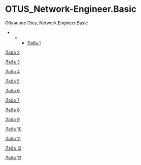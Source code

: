 # OTUS_Network-Engineer.Basic
Обучение Otus, Network Engineer.Basic

- - - [Лаба 1](https://github.com/IMiniPiGGI/OTUS_Network-Engineer/blob/Basic-Homework/labs/lab01/README.md)

[Лаба 2](https://github.com/IMiniPiGGI/OTUS_Network-Engineer/blob/Basic-Homework/labs/lab02/README.md)

[Лаба 3](https://github.com/IMiniPiGGI/OTUS_Network-Engineer/blob/Basic-Homework/labs/lab03/README.md)

[Лаба 4](https://github.com/IMiniPiGGI/OTUS_Network-Engineer/blob/Basic-Homework/labs/lab04/README.md)

[Лаба 5](https://github.com/IMiniPiGGI/OTUS_Network-Engineer/blob/Basic-Homework/labs/lab05/README.md)

[Лаба 6](https://github.com/IMiniPiGGI/OTUS_Network-Engineer/blob/Basic-Homework/labs/lab06/README.md)

[Лаба 7](https://github.com/IMiniPiGGI/OTUS_Network-Engineer/blob/Basic-Homework/labs/lab07/README.md)

[Лаба 8](https://github.com/IMiniPiGGI/OTUS_Network-Engineer/blob/Basic-Homework/labs/lab08/README.md)

[Лаба 9](https://github.com/IMiniPiGGI/OTUS_Network-Engineer/blob/Basic-Homework/labs/lab09/README.md)

[Лаба 10](https://github.com/IMiniPiGGI/OTUS_Network-Engineer/blob/Basic-Homework/labs/lab010/README.md)

[Лаба 11](https://github.com/IMiniPiGGI/OTUS_Network-Engineer/blob/Basic-Homework/labs/lab11/README.md)

[Лаба 12](https://github.com/IMiniPiGGI/OTUS_Network-Engineer/blob/Basic-Homework/labs/lab12/README.md)

[Лаба 13](https://github.com/IMiniPiGGI/OTUS_Network-Engineer/blob/Basic-Homework/labs/lab13/README.md)
